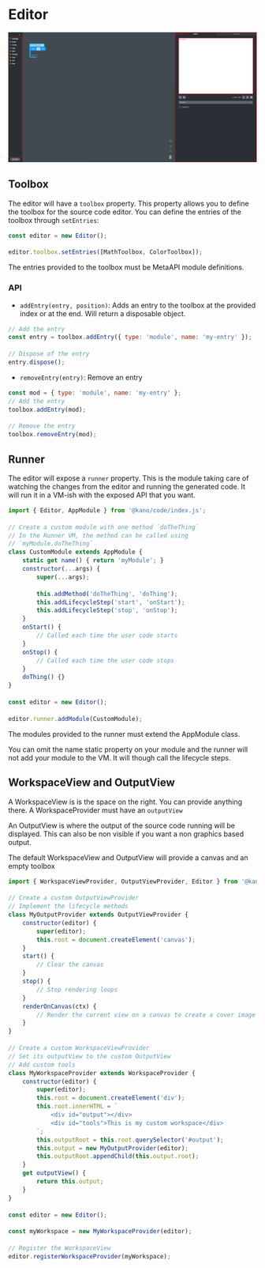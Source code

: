 # Editor

![alt text](../../../docs/views.png "Kano Code")

## Toolbox

The editor will have a `toolbox` property. This property allows you to define the toolbox for the source code editor.
You can define the entries of the toolbox through `setEntries`:

```js
const editor = new Editor();

editor.toolbox.setEntries([MathToolbox, ColorToolbox]);
```

The entries provided to the toolbox must be MetaAPI module definitions.

### API

 - `addEntry(entry, position)`:
    Adds an entry to the toolbox at the provided index or at the end. Will return a disposable object.
```js
// Add the entry
const entry = toolbox.addEntry({ type: 'module', name: 'my-entry' });

// Dispose of the entry
entry.dispose();
```
 - `removeEntry(entry)`:
    Remove an entry
```js
const mod = { type: 'module', name: 'my-entry' };
// Add the entry
toolbox.addEntry(mod);

// Remove the entry
toolbox.removeEntry(mod);

```

## Runner

The editor will expose a `runner` property. This is the module taking care of watching the changes from the editor
and running the generated code. It will run it in a VM-ish with the exposed API that you want.

```js
import { Editor, AppModule } from '@kano/code/index.js';

// Create a custom module with one method `doTheThing`
// In the Runner VM, the method can be called using
// `myModule.doTheThing`
class CustomModule extends AppModule {
    static get name() { return 'myModule'; }
    constructor(...args) {
        super(...args);

        this.addMethod('doTheThing', 'doThing');
        this.addLifecycleStep('start', 'onStart');
        this.addLifecycleStep('stop', 'onStop');
    }
    onStart() {
        // Called each time the user code starts
    }
    onStop() {
        // Called each time the user code stops
    }
    doThing() {}
}

const editor = new Editor();

editor.runner.addModule(CustomModule);
```

The modules provided to the runner must extend the AppModule class.

You can omit the name static property on your module and the runner will not add your module to the VM.
It will though call the lifecycle steps.

## WorkspaceView and OutputView

A WorkspaceView is is the space on the right. You can provide anything there.
A WorkspaceProvider must have an `outputView`

An OutputView is where the output of the source code running will be displayed.
This can also be non visible if you want a non graphics based output.


The default WorkspaceView and OutputView will provide a canvas and an empty toolbox

```js
import { WorkspaceViewProvider, OutputViewProvider, Editor } from '@kano/code/index.js';

// Create a custom OutputViewProvider
// Implement the lifecycle methods
class MyOutputProvider extends OutputViewProvider {
    constructor(editor) {
        super(editor);
        this.root = document.createElement('canvas');
    }
    start() {
        // Clear the canvas
    }
    stop() {
        // Stop rendering loops
    }
    renderOnCanvas(ctx) {
        // Render the current view on a canvas to create a cover image
    }
}

// Create a custom WorkspaceViewProvider
// Set its outputView to the custom OutputView
// Add custom tools
class MyWorkspaceProvider extends WorkspaceProvider {
    constructor(editor) {
        super(editor);
        this.root = document.createElement('div');
        this.root.innerHTML = `
            <div id="output"></div>
            <div id="tools">This is my custom workspace</div>
        `;
        this.outputRoot = this.root.querySelector('#output');
        this.output = new MyOutputProvider(editor);
        this.outputRoot.appendChild(this.output.root);
    }
    get outputView() {
        return this.output;
    }
}

const editor = new Editor();

const myWorkspace = new MyWorkspaceProvider(editor);

// Register the WorkspaceView
editor.registerWorkspaceProvider(myWorkspace);

```